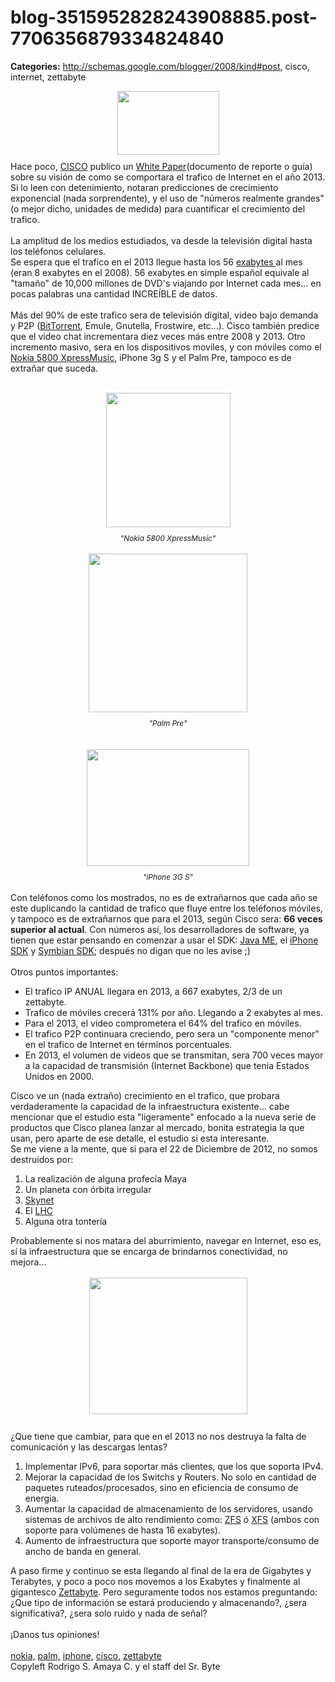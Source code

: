 # blog-3515952828243908885.post-7706356879334824840

**Categories:** http://schemas.google.com/blogger/2008/kind#post, cisco, internet, zettabyte

<a onblur="try {parent.deselectBloggerImageGracefully();} catch(e) {}"
      href="http://3.bp.blogspot.com/_ayvorITawE4/SjGA9WGaTQI/AAAAAAAACBo/oX17atzc0uQ/s1600-h/Cisco_new_logo-thumb.gif"><img
      style="margin: 0px auto 10px; display: block; text-align: center; cursor: pointer; width:
      163px; height: 102px;"
      src="http://3.bp.blogspot.com/_ayvorITawE4/SjGA9WGaTQI/AAAAAAAACBo/oX17atzc0uQ/s320/Cisco_new_logo-thumb.gif"
      alt="" id="BLOGGER_PHOTO_ID_5346196024058334466" border="0" /></a>Hace poco, <a
      href="http://www33.wolframalpha.com/input/?i=CSCO">CISCO</a> publico un <a
      href="http://www.cisco.com/en/US/solutions/collateral/ns341/ns525/ns537/ns705/ns827/white_paper_c11-481360_ns827_Networking_Solutions_White_Paper.html">White
      Paper</a>(documento de reporte o guía) sobre su visión de como se comportara el trafico
      de Internet en el año 2013. Si lo leen con detenimiento, notaran predicciones de crecimiento
      exponencial (nada sorprendente), y el uso de "números realmente grandes"(o mejor dicho,
      unidades de medida) para cuantificar el crecimiento del trafico.<br /><br />La
      amplitud de los medios estudiados, va desde la televisión digital hasta los teléfonos
      celulares.<br />Se espera que el trafico en el 2013 llegue hasta los 56 <a
      href="http://es.wikipedia.org/wiki/Exabyte">exabytes </a>al mes (eran 8 exabytes en
      el 2008). 56 exabytes en simple español equivale al "tamaño" de 10,000 millones de DVD's
      viajando por Internet cada mes... en pocas palabras una cantidad INCREÍBLE de datos.<br
      /><br />Más del 90% de este trafico sera de televisión digital, video bajo demanda y
      P2P (<a
      href="http://www.srbyte.com/2007/03/bittorrent-todo-mundo-ama-bittorrent.html">BitTorrent</a>,
      Emule, Gnutella, Frostwire, etc...). Cisco también predice que el video chat incrementara diez
      veces más entre 2008 y 2013. Otro incremento masivo, sera en los dispositivos moviles, y con
      móviles como el <a
      href="http://www.srbyte.com/2009/06/review-nokia-5800-xpressmusic-13.html">Nokia 5800
      XpressMusic</a>, iPhone 3g S y el Palm Pre, tampoco es de extrañar que suceda.<br
      /><br /><div style="text-align: center;"><a onblur="try
      {parent.deselectBloggerImageGracefully();} catch(e) {}"
      href="http://2.bp.blogspot.com/_ayvorITawE4/SjF7bW0NCfI/AAAAAAAACBQ/_noLVpXtA_g/s1600-h/nokia-5800-xpressmusic1.jpg"><img
      style="margin: 0px auto 10px; display: block; text-align: center; cursor: pointer; width:
      199px; height: 215px;"
      src="http://2.bp.blogspot.com/_ayvorITawE4/SjF7bW0NCfI/AAAAAAAACBQ/_noLVpXtA_g/s320/nokia-5800-xpressmusic1.jpg"
      alt="" id="BLOGGER_PHOTO_ID_5346189942576712178" border="0" /></a><span
      style="font-size:85%;"><span style="font-style: italic;">"Nokia 5800
      XpressMusic"</span></span><br /><br /></div><div
      style="text-align: center;"><a onblur="try {parent.deselectBloggerImageGracefully();}
      catch(e) {}"
      href="http://1.bp.blogspot.com/_ayvorITawE4/SjF7bXoMYxI/AAAAAAAACBY/_Ia5PLQGdWM/s1600-h/palm-pre-perfecta.jpg"><img
      style="margin: 0px auto 10px; display: block; text-align: center; cursor: pointer; width:
      254px; height: 254px;"
      src="http://1.bp.blogspot.com/_ayvorITawE4/SjF7bXoMYxI/AAAAAAAACBY/_Ia5PLQGdWM/s320/palm-pre-perfecta.jpg"
      alt="" id="BLOGGER_PHOTO_ID_5346189942794773266" border="0" /></a><span
      style="font-style: italic;font-size:85%;" >"Palm Pre"</span></div><br
      /><br /><div style="text-align: center;"><a onblur="try
      {parent.deselectBloggerImageGracefully();} catch(e) {}"
      href="http://3.bp.blogspot.com/_ayvorITawE4/SjF7bLKjmhI/AAAAAAAACBI/Kesb_6bB_WM/s1600-h/iphone3gs_intro_slide.jpg"><img
      style="margin: 0px auto 10px; display: block; text-align: center; cursor: pointer; width:
      260px; height: 187px;"
      src="http://3.bp.blogspot.com/_ayvorITawE4/SjF7bLKjmhI/AAAAAAAACBI/Kesb_6bB_WM/s320/iphone3gs_intro_slide.jpg"
      alt="" id="BLOGGER_PHOTO_ID_5346189939449240082" border="0" /></a><span
      style="font-size:85%;"><span style="font-style: italic;">"iPhone 3G
      S"</span></span><br /><br /></div>Con teléfonos como los
      mostrados, no es de extrañarnos que cada año se este duplicando la cantidad de trafico que
      fluye entre los teléfonos móviles, y tampoco es de extrañarnos que para el 2013, según Cisco
      sera: <span style="font-weight: bold;">66 veces superior al actual</span>. Con
      números así, los desarrolladores de software, ya tienen que estar pensando en comenzar a usar
      el SDK: <a href="http://java.sun.com/javame/index.jsp">Java ME</a>, el <a
      href="http://developer.apple.com/iphone/">iPhone SDK</a> y <a
      href="http://developer.symbian.org/">Symbian SDK</a>; después no digan que no les
      avise ;)<br /><br />Otros puntos importantes:<br /><ul><li>El
      trafico IP ANUAL llegara en 2013, a 667 exabytes, 2/3 de un
      zettabyte.</li><li>Trafico de móviles crecerá 131% por año. Llegando a 2 exabytes
      al mes.</li><li>Para el 2013, el video comprometera el 64% del trafico en
      móviles.</li><li>El trafico P2P continuara creciendo, pero sera un "componente
      menor" en el trafico de Internet en términos porcentuales.</li><li>En 2013, el
      volumen de videos que se transmitan, sera 700 veces mayor a la capacidad de transmisión
      (Internet Backbone) que tenia Estados Unidos en 2000.</li></ul>Cisco ve un (nada
      extraño) crecimiento en el trafico, que probara verdaderamente la capacidad de la
      infraestructura existente... cabe mencionar que el estudio esta "ligeramente" enfocado a la
      nueva serie de productos que Cisco planea lanzar al mercado, bonita estrategia la que usan,
      pero aparte de ese detalle, el estudio si esta interesante.<br />Se me viene a la mente,
      que si para el 22 de Diciembre de 2012, no somos destruidos por:<br
      /><ol><li>La realización de alguna profecía Maya</li><li>Un planeta
      con órbita irregular</li><li><a
      href="http://en.wikipedia.org/wiki/Skynet_%28Terminator%29#Terminator_Salvation">Skynet</a></li><li>El
      <a href="http://en.wikipedia.org/wiki/LHC">LHC</a></li><li>Alguna otra
      tontería </li></ol>Probablemente si nos matara del aburrimiento, navegar en
      Internet, eso es, sí la infraestructura que se encarga de brindarnos conectividad, no
      mejora...<br /><br /><a onblur="try {parent.deselectBloggerImageGracefully();}
      catch(e) {}"
      href="http://1.bp.blogspot.com/_ayvorITawE4/SjGA9Hf18rI/AAAAAAAACBg/Qs821LwkXQU/s1600-h/cisco.jpg"><img
      style="margin: 0px auto 10px; display: block; text-align: center; cursor: pointer; width:
      253px; height: 218px;"
      src="http://1.bp.blogspot.com/_ayvorITawE4/SjGA9Hf18rI/AAAAAAAACBg/Qs821LwkXQU/s320/cisco.jpg"
      alt="" id="BLOGGER_PHOTO_ID_5346196020138472114" border="0" /></a><br />¿Que
      tiene que cambiar, para que en el 2013 no nos destruya la falta de comunicación y las
      descargas lentas?<br /><ol><li>Implementar IPv6, para soportar más clientes,
      que los que soporta IPv4.</li><li>Mejorar la capacidad de los Switchs y Routers.
      No solo en cantidad de paquetes ruteados/procesados, sino en eficiencia de consumo de
      energia.<br /></li><li>Aumentar la capacidad de almacenamiento de los
      servidores, usando sistemas de archivos de alto rendimiento como: <a
      href="http://es.wikipedia.org/wiki/ZFS_%28sistema_de_archivos%29">ZFS</a> ó <a
      href="http://es.wikipedia.org/wiki/XFS">XFS</a> (ambos con soporte para volúmenes de
      hasta 16 exabytes).</li><li>Aumento de infraestructura que soporte mayor
      transporte/consumo de ancho de banda en general.</li></ol>A paso firme y continuo
      se esta llegando al final de la era de Gigabytes y Terabytes, y poco a poco nos movemos a los
      Exabytes y finalmente al gigantesco <a
      href="http://es.wikipedia.org/wiki/Zettabyte">Zettabyte</a>. Pero seguramente todos
      nos estamos preguntando:<br />¿Que tipo de información se estará produciendo y
      almacenando?, ¿sera significativa?, ¿sera solo ruido y nada de señal?<br /><br
      />¡Danos tus opiniones!<br /><br /><a
      href="http://www.blogalaxia.com/tags/nokia," rel="tag">nokia,</a> <a
      href="http://www.blogalaxia.com/tags/palm," rel="tag">palm,</a> <a
      href="http://www.blogalaxia.com/tags/iphone," rel="tag">iphone,</a> <a
      href="http://www.blogalaxia.com/tags/cisco," rel="tag">cisco,</a> <a
      href="http://www.blogalaxia.com/tags/zettabyte" rel="tag">zettabyte</a><div
      class="blogger-post-footer">Copyleft Rodrigo S. Amaya C. y el staff del Sr.
      Byte</div>